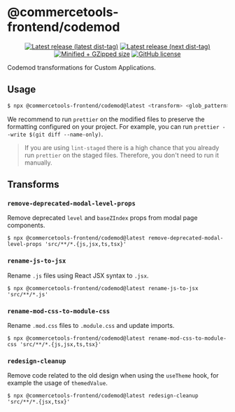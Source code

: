 # @commercetools-frontend/codemod

<p align="center">
  <a href="https://www.npmjs.com/package/@commercetools-frontend/codemod"><img src="https://badgen.net/npm/v/@commercetools-frontend/codemod" alt="Latest release (latest dist-tag)" /></a> <a href="https://www.npmjs.com/package/@commercetools-frontend/codemod"><img src="https://badgen.net/npm/v/@commercetools-frontend/codemod/next" alt="Latest release (next dist-tag)" /></a> <a href="https://bundlephobia.com/result?p=@commercetools-frontend/codemod"><img src="https://badgen.net/bundlephobia/minzip/@commercetools-frontend/codemod" alt="Minified + GZipped size" /></a> <a href="https://github.com/commercetools/merchant-center-application-kit/blob/main/LICENSE"><img src="https://badgen.net/github/license/commercetools/merchant-center-application-kit" alt="GitHub license" /></a>
</p>

Codemod transformations for Custom Applications.

## Usage

```bash
$ npx @commercetools-frontend/codemod@latest <transform> <glob_pattern>
```

We recommend to run `prettier` on the modified files to preserve the formatting configured on your project. For example, you can run `prettier --write $(git diff --name-only)`.

> If you are using `lint-staged` there is a high chance that you already run `prettier` on the staged files. Therefore, you don't need to run it manually.

## Transforms

### `remove-deprecated-modal-level-props`

Remove deprecated `level` and `baseZIndex` props from modal page components.

```
$ npx @commercetools-frontend/codemod@latest remove-deprecated-modal-level-props 'src/**/*.{js,jsx,ts,tsx}'
```

### `rename-js-to-jsx`

Rename `.js` files using React JSX syntax to `.jsx`.

```
$ npx @commercetools-frontend/codemod@latest rename-js-to-jsx 'src/**/*.js'
```

### `rename-mod-css-to-module-css`

Rename `.mod.css` files to `.module.css` and update imports.

```
$ npx @commercetools-frontend/codemod@latest rename-mod-css-to-module-css 'src/**/*.{js,jsx,ts,tsx}'
```

### `redesign-cleanup`

Remove code related to the old design when using the `useTheme` hook, for example the usage of `themedValue`.

```
$ npx @commercetools-frontend/codemod@latest redesign-cleanup 'src/**/*.{jsx,tsx}'
```
